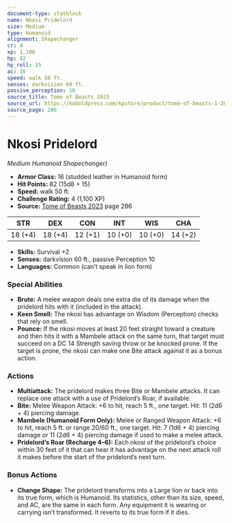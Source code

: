 ```yaml
---
document-type: statblock
name: Nkosi Pridelord
size: Medium
type: Humanoid
alignment: Shapechanger
cr: 4
xp: 1,100
hp: 82
hp_roll: 15
ac: 16
speed: walk 50 ft.
senses: darkvision 60 ft. 
passive_perception: 10
source_title: Tome of Beasts 2023
source_url: https://koboldpress.com/kpstore/product/tome-of-beasts-1-2023-edition/
source_page: 286
---
```


# Nkosi Pridelord

*Medium* *Humanoid* *Shapechanger)*

- **Armor Class:** 16 (studded leather in Humanoid form)
- **Hit Points:** 82 (15d8 + 15)
- **Speed:** walk 50 ft.
- **Challenge Rating:** 4 (1,100 XP)
- **Source:** [Tome of Beasts 2023](https://koboldpress.com/kpstore/product/tome-of-beasts-1-2023-edition/) page 286

| STR | DEX | CON | INT | WIS | CHA |
| --- | --- | --- | --- | --- | --- |
| 18 (+4) | 18 (+4) | 12 (+1) | 10 (+0) | 10 (+0) | 14 (+2) |

- **Skills:** Survival +2
- **Senses:** darkvision 60 ft., passive Perception 10
- **Languages:** Common (can’t speak in lion form)

### Special Abilities

- **Brute:** A melee weapon deals one extra die of its damage when the pridelord hits with it (included in the attack).
- **Keen Smell:** The nkosi has advantage on Wisdom (Perception) checks that rely on smell.
- **Pounce:** If the nkosi moves at least 20 feet straight toward a creature and then hits it with a Mambele attack on the same turn, that target must succeed on a DC 14 Strength saving throw or be knocked prone. If the target is prone, the nkosi can make one Bite attack against it as a bonus action.

### Actions

- **Multiattack:** The pridelord makes three Bite or Mambele attacks. It can replace one attack with a use of Pridelord’s Roar, if available.
- **Bite:** Melee Weapon Attack: +6 to hit, reach 5 ft., one target. Hit: 11 (2d6 + 4) piercing damage.
- **Mambele (Humanoid Form Only):** Melee or Ranged Weapon Attack: +6 to hit, reach 5 ft. or range 20/60 ft., one target. Hit: 7 (1d6 + 4) piercing damage or 11 (2d6 + 4) piercing damage if used to make a melee attack.
- **Pridelord’s Roar (Recharge 4–6):** Each nkosi of the pridelord’s choice within 30 feet of it that can hear it has advantage on the next attack roll it makes before the start of the pridelord’s next turn.

### Bonus Actions

- **Change Shape:** The pridelord transforms into a Large lion or back into its true form, which is Humanoid. Its statistics, other than its size, speed, and AC, are the same in each form. Any equipment it is wearing or carrying isn’t transformed. It reverts to its true form if it dies.

